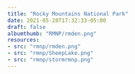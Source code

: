 ```yaml
---
title: "Rocky Mountains National Park"
date: 2021-05-28T17:32:33-05:00
draft: false
albumthumb: "RMNP/rmden.png"
resources:
- src: "rmnp/rmden.png"
- src: "rmnp/SheepLake.png"
- src: "rmnp/stormrmnp.png"
---
```


